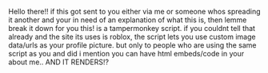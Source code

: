 Hello there!! if this got sent to you either via me or someone whos spreading it another 
and your in need of an explanation of what this is, then lemme break it down for you
this! is a tampermonkey script. if you couldnt tell that already and the site its uses is roblox, the script lets you use custom image data/urls as your profile picture. but only to people who are using the same script as you and did i mention you can have html embeds/code in your about me.. AND IT RENDERS!?
